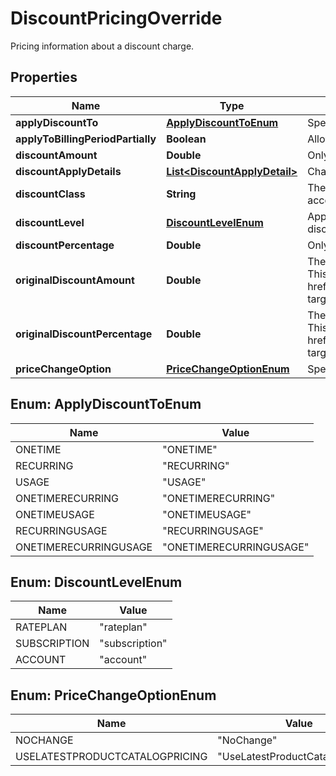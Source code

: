 

# DiscountPricingOverride

Pricing information about a discount charge. 

## Properties

| Name | Type | Description | Notes |
|------------ | ------------- | ------------- | -------------|
|**applyDiscountTo** | [**ApplyDiscountToEnum**](#ApplyDiscountToEnum) | Specifies which type of charge the discount charge applies to.  |  [optional] |
|**applyToBillingPeriodPartially** | **Boolean** | Allow the discount duration to be aligned with the billing period partially.  **Note**: You must enable the [Enhanced Discounts](https://knowledgecenter.zuora.com/Zuora_Billing/Build_products_and_prices/Basic_concepts_and_terms/B_Charge_Models/D_Manage_Enhanced_Discount) feature to access this field.  |  [optional] |
|**discountAmount** | **Double** | Only applicable if the discount charge is a fixed-amount discount.  |  [optional] |
|**discountApplyDetails** | [**List&lt;DiscountApplyDetail&gt;**](DiscountApplyDetail.md) | Charge list of discount be applied to.  **Note**: You must enable the [Enhanced Discounts](https://knowledgecenter.zuora.com/Zuora_Billing/Build_products_and_prices/Basic_concepts_and_terms/B_Charge_Models/D_Manage_Enhanced_Discount) feature to access this field.  |  [optional] |
|**discountClass** | **String** | The discount class defines the sequence in which discount product rate plan charges are applied.  **Note**: You must enable the [Enhanced Discounts](https://knowledgecenter.zuora.com/Zuora_Billing/Build_products_and_prices/Basic_concepts_and_terms/B_Charge_Models/D_Manage_Enhanced_Discount) feature to access this field.  |  [optional] |
|**discountLevel** | [**DiscountLevelEnum**](#DiscountLevelEnum) | Application scope of the discount charge. For example, if the value of this field is &#x60;subscription&#x60; and the value of the &#x60;applyDiscountTo&#x60; field is &#x60;RECURRING&#x60;, the discount charge applies to all recurring charges in the same subscription as the discount charge.  |  [optional] |
|**discountPercentage** | **Double** | Only applicable if the discount charge is a percentage discount.  |  [optional] |
|**originalDiscountAmount** | **Double** | The manufacturer&#39;s suggested retail discount price for standalone charge.  Only applicable if the standalone discount charge is a fixed-amount discount.  **Note:** This field is available when the &lt;a href&#x3D;\&quot;https://knowledgecenter.zuora.com/Zuora_Billing/Manage_subscription_transactions/Orders/Standalone_Orders/AA_Overview_of_Standalone_Orders\&quot; target&#x3D;\&quot;_blank\&quot;&gt;Standalone Orders&lt;/a&gt; feature is enabled.  |  [optional] |
|**originalDiscountPercentage** | **Double** | The manufacturer&#39;s suggested retail discount percentage for standalone charge.  Only applicable if the standalone discount charge is a percentage discount.  **Note:** This field is available when the &lt;a href&#x3D;\&quot;https://knowledgecenter.zuora.com/Zuora_Billing/Manage_subscription_transactions/Orders/Standalone_Orders/AA_Overview_of_Standalone_Orders\&quot; target&#x3D;\&quot;_blank\&quot;&gt;Standalone Orders&lt;/a&gt; feature is enabled.  |  [optional] |
|**priceChangeOption** | [**PriceChangeOptionEnum**](#PriceChangeOptionEnum) | Specifies how Zuora changes the price of the charge each time the subscription renews.  |  [optional] |



## Enum: ApplyDiscountToEnum

| Name | Value |
|---- | -----|
| ONETIME | &quot;ONETIME&quot; |
| RECURRING | &quot;RECURRING&quot; |
| USAGE | &quot;USAGE&quot; |
| ONETIMERECURRING | &quot;ONETIMERECURRING&quot; |
| ONETIMEUSAGE | &quot;ONETIMEUSAGE&quot; |
| RECURRINGUSAGE | &quot;RECURRINGUSAGE&quot; |
| ONETIMERECURRINGUSAGE | &quot;ONETIMERECURRINGUSAGE&quot; |



## Enum: DiscountLevelEnum

| Name | Value |
|---- | -----|
| RATEPLAN | &quot;rateplan&quot; |
| SUBSCRIPTION | &quot;subscription&quot; |
| ACCOUNT | &quot;account&quot; |



## Enum: PriceChangeOptionEnum

| Name | Value |
|---- | -----|
| NOCHANGE | &quot;NoChange&quot; |
| USELATESTPRODUCTCATALOGPRICING | &quot;UseLatestProductCatalogPricing&quot; |



